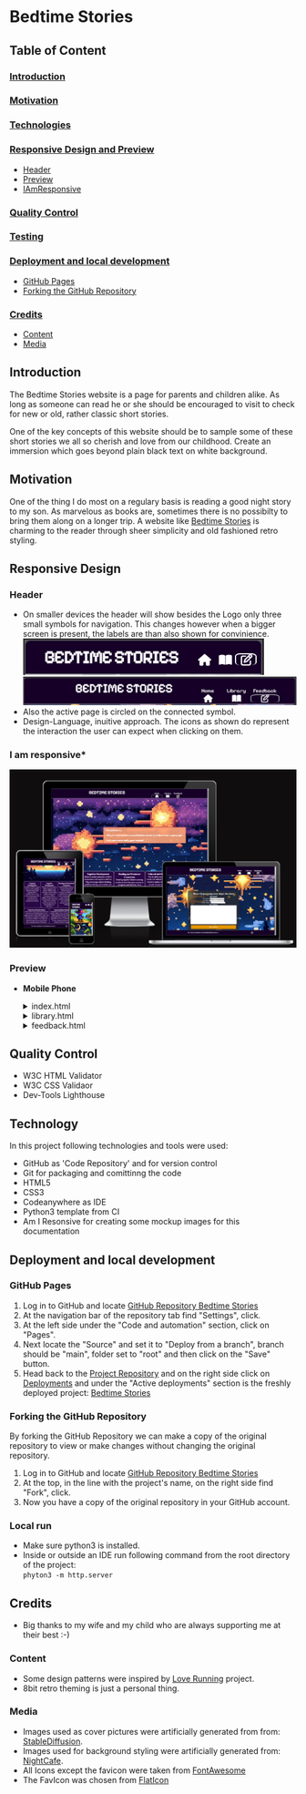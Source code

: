 # **Bedtime Stories**

## **Table of Content**

### [**Introduction**](#introduction-aa)

### [**Motivation**](#motivation-aa)

### [**Technologies**](#technologiy-aa)

### [**Responsive Design and Preview**](#responsive_design-aa)

- [Header](#header)
- [Preview](#preview)
- [IAmResponsive](#I-am-responsive)

### [**Quality Control**](#quality-control-aa)

### [**Testing**](#testing-aa)

### [**Deployment and local development**](#deployment-and-local-development-aa)

- [GitHub Pages](#github-pages)
- [Forking the GitHub Repository](#forking-the-github-repository)

### [**Credits**](#credits-aa)

- [Content](#content)
- [Media](#media)

## <a id="introduction-aa"></a>**Introduction**

The Bedtime Stories website is a page for parents and children alike.
As long as someone can read he or she should be encouraged to visit to check for new or
old, rather classic short stories.

One of the key concepts of this website should be to sample some of these short
stories we all so cherish and love from our childhood. Create an immersion which
goes beyond plain black text on white background.

## <a id="motivation-aa"></a>**Motivation**

One of the thing I do most on a regulary basis is reading a good night story to my son.
As marvelous as books are, sometimes there is no possibilty to bring them along on a
longer trip. A website like [Bedtime Stories](https://github.com/DaSHdotHub/BedtimeStories) is
charming to the reader through sheer simplicity and old fashioned retro styling.

## <a id="responsive_design-aa"></a>**Responsive Design**

### **Header**

- On smaller devices the header will show besides the Logo only three small symbols
  for navigation. This changes however when a bigger screen is present, the labels
  are than also shown for convinience.<br>
  ![Header on small devices](assets/img/docs/small_header.png)
  ![Header on tablet devices and bigger](assets/img/docs/big_header.png)
- Also the active page is circled on the connected symbol.
- Design-Language, inuitive approach. The icons as shown do represent the interaction the
  user can expect when clicking on them.

### **I am responsive\***

![Am I Responsive](assets/img/docs/am-i-responsive.png)

### **Preview**

- **Mobile Phone**
  <details>
  <summary>index.html
  </summary>

  ![Preview Index Page Mobile](/assets/img/docs/mobile_iPhoneXR_index.png)
  </details>

  <details>
  <summary>library.html
  </summary>

  ![Preview Library Page Mobile](/assets/img/docs/mobile_iPhoneXR_library.png)
  </details>

  <details>
  <summary>feedback.html
  </summary>

  ![Preview Feedback Page Mobile](/assets/img/docs/mobile_iPhoneXR_feedback.png)
  </details>

## <a id="quality-control-aa"></a>**Quality Control**

- W3C HTML Validator
- W3C CSS Validaor
- Dev-Tools Lighthouse

## <a id="technology-aa"></a>**Technology**

In this project following technologies and tools were used:

- GitHub as 'Code Repository' and for version control
- Git for packaging and comittinng the code
- HTML5
- CSS3
- Codeanywhere as IDE
- Python3 template from CI
- Am I Resonsive for creating some mockup images for this documentation

## <a id="deployment-and-local-development-aa"></a>**Deployment and local development**

### **GitHub Pages**

1. Log in to GitHub and locate [GitHub Repository Bedtime Stories](https://github.com/DaSHdotHub/BedtimeStories)
2. At the navigation bar of the repository tab find "Settings", click.
3. At the left side under the "Code and automation" section, click on "Pages".
4. Next locate the "Source" and set it to "Deploy from a branch", branch should be "main", folder set to "root" and then click on the "Save" button.
5. Head back to the [Project Repository](https://github.com/DaSHdotHub/BedtimeStories) and on the right side click on [Deployments](https://github.com/DaSHdotHub/BedtimeStories/deployments) and under the "Active deployments" section is the freshly deployed project: [Bedtime Stories](https://github.com/DaSHdotHub/BedtimeStories)

### **Forking the GitHub Repository**

By forking the GitHub Repository we can make a copy of the original repository to view or make changes without changing the original repository.

1. Log in to GitHub and locate [GitHub Repository Bedtime Stories](https://github.com/DaSHdotHub/BedtimeStories)
2. At the top, in the line with the project's name, on the right side find "Fork", click.
3. Now you have a copy of the original repository in your GitHub account.

### **Local run**

- Make sure python3 is installed.<br>
- Inside or outside an IDE run following command from the root directory of the project:<br>
  <code>phyton3 -m http.server</code>

## <a id="credits-aa"></a>**Credits**

- Big thanks to my wife and my child who are always supporting me at their best :-)

### **Content**

- Some design patterns were inspired by [Love Running](https://github.com/DaSHdotHub/Love-Runnin-on-CI-Template) project.
- 8bit retro theming is just a personal thing.

### **Media**

- Images used as cover pictures were artificially generated from from: [StableDiffusion](https://stablediffusion.com/).
- Images used for background styling were artificially generated from: [NightCafe](https://nightcafe.com/).
- All Icons except the favicon were taken from [FontAwesome](https://fontawesome.com/.)
- The FavIcon was chosen from [FlatIcon](https://www.flaticon.com/free-icons/storytelling)
